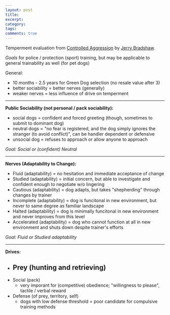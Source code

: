 ```yaml
---
layout: post
title:
excerpt:
category:
tags:
comments: true
---
```


Temperment evaluation from [Controlled Aggression](https://www.amazon.com/Controlled-Aggression-Girard-Bradshaw/dp/B005D2SAQ6/ref=sr_1_1?ie=UTF8&qid=1548425622&sr=8-1&keywords=controlled+aggression) by [Jerry Bradshaw](https://www.instagram.com/tarheelk9/).

*Goals* for police / protection (sport) training, but may be applicable to general trainability as well (for pet dogs)

General:
- 10 months - 2.5 years for Green Dog selection (no resale value after 3)
- better sociability = better nerves (generally)
- weaker nerves = less influence of drive on temperment

---

**Public Sociability (not personal / pack sociability):**

- social dogs = confident and forced greeting (though, sometimes to submit to dominant dog)
- neutral dogs = "no fear is registered, and the dog simply ignores the stranger (to avoid conflict)", can be handler dependent or defensive
- unsocial dog = refuses to approach or allow anyone to approach

*Goal:  Social or (confident) Neutral*

---

**Nerves (Adaptability to Change):**

- Fluid (adaptability) = no hesitation and immediate acceptance of change
- Studied (adaptability) = initial concern, but able to investigate and confident enough to negotiate w/o lingering
- Cautious (adaptability) = dog adapts, but takes "shepherding" through changes by trainer
- Incomplete (adaptability) = dog is funcitonal in new environment, but never to same degree as familiar landscape
- Halted (adaptability) = dog is minimally funcitonal in new environment and never improves from this level
- Accelerated (adaptability) = dog who cannot function at all in new environment and shuts down despite trainer's efforts

*Goal:  Fluid or Studied adaptability*

---

**Drives:**

- Prey (hunting and retrieving)
  - 
- Social (pack)
  - very imporant for (competitive) obedience; "willingness to please", tactile / verbal reward
- Defense (of prey, territory, self)
  - dogs with low defense threshold = poor candidate for compulsive training methods

